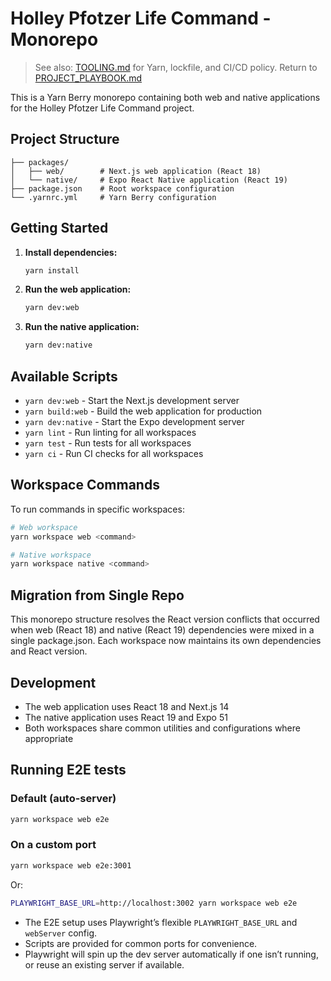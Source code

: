 # Holley Pfotzer Life Command - Monorepo

> See also: [TOOLING.md](TOOLING.md) for Yarn, lockfile, and CI/CD policy.
> Return to [PROJECT_PLAYBOOK.md](PROJECT_PLAYBOOK.md)

This is a Yarn Berry monorepo containing both web and native applications for the Holley Pfotzer Life Command project.

## Project Structure

```
├── packages/
│   ├── web/        # Next.js web application (React 18)
│   └── native/     # Expo React Native application (React 19)
├── package.json    # Root workspace configuration
└── .yarnrc.yml     # Yarn Berry configuration
```

## Getting Started

1. **Install dependencies:**
   ```bash
   yarn install
   ```

2. **Run the web application:**
   ```bash
   yarn dev:web
   ```

3. **Run the native application:**
   ```bash
   yarn dev:native
   ```

## Available Scripts

- `yarn dev:web` - Start the Next.js development server
- `yarn build:web` - Build the web application for production
- `yarn dev:native` - Start the Expo development server
- `yarn lint` - Run linting for all workspaces
- `yarn test` - Run tests for all workspaces
- `yarn ci` - Run CI checks for all workspaces

## Workspace Commands

To run commands in specific workspaces:

```bash
# Web workspace
yarn workspace web <command>

# Native workspace
yarn workspace native <command>
```

## Migration from Single Repo

This monorepo structure resolves the React version conflicts that occurred when web (React 18) and native (React 19) dependencies were mixed in a single package.json. Each workspace now maintains its own dependencies and React version.

## Development

- The web application uses React 18 and Next.js 14
- The native application uses React 19 and Expo 51
- Both workspaces share common utilities and configurations where appropriate

## Running E2E tests

### Default (auto-server)
```bash
yarn workspace web e2e
```

### On a custom port
```bash
yarn workspace web e2e:3001
```

Or:
```bash
PLAYWRIGHT_BASE_URL=http://localhost:3002 yarn workspace web e2e
```

- The E2E setup uses Playwright’s flexible `PLAYWRIGHT_BASE_URL` and `webServer` config.
- Scripts are provided for common ports for convenience.
- Playwright will spin up the dev server automatically if one isn’t running, or reuse an existing server if available.
